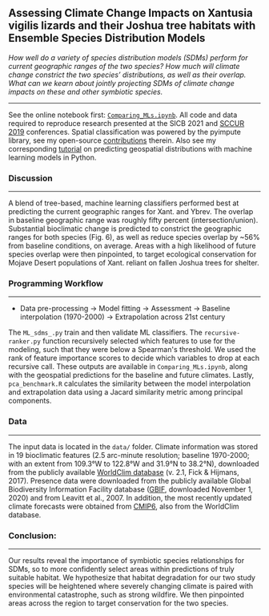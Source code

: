 ## Assessing Climate Change Impacts on Xantusia vigilis lizards and their Joshua tree habitats with Ensemble Species Distribution Models

*How well do a variety of species distribution models (SDMs) perform for current geographic ranges of the two species? How much will climate change constrict the two species’ distributions, as well as their overlap. What can we kearn about jointly projecting SDMs of climate change impacts on these and other symbiotic species.*

---

See the online notebook first: [`Comparing_MLs.ipynb`](https://nbviewer.jupyter.org/github/daniel-furman/ensemble-climate-projections/blob/main/Comparing_MLs.ipynb). All code and data required to reproduce research presented at the SICB 2021 and [SCCUR 2019](https://drive.google.com/file/d/114wmqQgjkc5DHLQmVI19AvlTw4K_daYQ/view?usp=sharing) conferences. Spatial classification was powered by the pyimpute library, see my open-source [contributions](https://github.com/perrygeo/pyimpute/pull/21) therein. Also see my corresponding <a target="_blank" rel="noopener noreferrer" href="https://daniel-furman.github.io/py-sdms-tutorial/"> tutorial</a> on predicting geospatial distributions with machine learning models in Python.

### Discussion 
---

A blend of tree-based, machine learning classifiers performed best at predicting the current geographic ranges for Xant. and Ybrev. The overlap in baseline geographic range was roughly fifty percent (intersection/union). Substantial bioclimatic change is predicted to constrict the geographic ranges for both species (Fig. 6), as well as reduce species overlap by ~56% from baseline conditions, on average. Areas with a high likelihood of future species overlap were then pinpointed, to target ecological conservation for Mojave Desert populations of Xant. reliant on fallen Joshua trees for shelter.



### Programming Workflow

---

* Data pre-processing -> Model fitting -> Assessment -> Baseline interpolation (1970-2000) -> Extrapolation across 21st century

The `ML_sdms_.py` train and then validate ML classifiers. The `recursive-ranker.py` function recursively selected which features to use for the modeling, such that they were below a Spearman's threshold. We used the rank of feature importance scores to decide which variables to drop at each recursive call. These outputs are available in `Comparing_MLs.ipynb`, along with the geospatial predictions for the baseline and future climates. Lastly, `pca_benchmark.R` calculates the similarity between the model interpolation and extrapolation data using a Jacard similarity metric among principal components. 


### Data

---

The input data is located in the `data/` folder. Climate information was stored in 19 bioclimatic features (2.5 arc-minute resolution; baseline 1970-2000; with an extent from 109.3°W to 122.8°W and 31.9°N to 38.2°N), downloaded from the publicly available [WorldClim database](https://www.worldclim.org) (v. 2.1, Fick & Hijmans, 2017). Presence data were downloaded from the publicly available Global Biodiversity Information Facility database ([GBIF](https://www.gbif.org), downloaded November 1, 2020) and from Leavitt et al., 2007. In addition, the most recently updated climate forecasts were obtained from [CMIP6](https://www.worldclim.org/data/cmip6/cmip6_clim2.5m.html), also from the WorldClim database. 

### Conclusion:

---

Our results reveal the importance of symbiotic species relationships for SDMs, so to more confidently select areas within predictions of truly suitable habitat. We hypothesize that habitat degradation for our two study species will be heightened where severely changing climate is paired with environmental catastrophe, such as strong wildfire. We then pinpointed areas across the region to target conservation for the two species.
